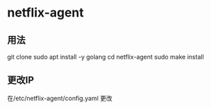 # netflix-agent
## 用法
git clone 
sudo apt install -y golang
cd netflix-agent
sudo make install

##  更改IP
在/etc/netflix-agent/config.yaml 更改

